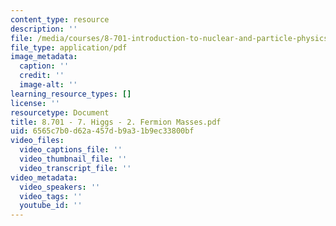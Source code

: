 ```yaml
---
content_type: resource
description: ''
file: /media/courses/8-701-introduction-to-nuclear-and-particle-physics-fall-2020/8701-7-higgs-2-fermion-masses.pdf
file_type: application/pdf
image_metadata:
  caption: ''
  credit: ''
  image-alt: ''
learning_resource_types: []
license: ''
resourcetype: Document
title: 8.701 - 7. Higgs - 2. Fermion Masses.pdf
uid: 6565c7b0-d62a-457d-b9a3-1b9ec33800bf
video_files:
  video_captions_file: ''
  video_thumbnail_file: ''
  video_transcript_file: ''
video_metadata:
  video_speakers: ''
  video_tags: ''
  youtube_id: ''
---
```

